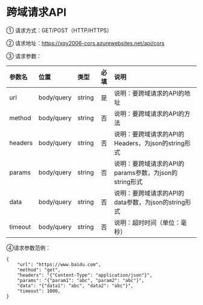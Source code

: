 # 跨域请求API 

① 请求方式：GET/POST（HTTP/HTTPS）

② 请求地址：https://xqy2006-cors.azurewebsites.net/api/cors

③ 请求参数：

| 参数名  | 位置       | 类型   | 必填 | 说明                                                  |
| :------ | :--------- | :----- | :--: | :---------------------------------------------------- |
| url     | body/query | string |  是  | 说明：要跨域请求的API的地址                           |
| method  | body/query | string |  否  | 说明：要跨域请求的API的方法                           |
| headers | body/query | string |  否  | 说明：要跨域请求的API的Headers，为json的string形式    |
| params  | body/query | string |  否  | 说明：要跨域请求的API的params参数，为json的string形式 |
| data    | body/query | string |  否  | 说明：要跨域请求的API的data参数，为json的string形式   |
| timeout | body/query | string |  否  | 说明：超时时间（单位：毫秒）                          |

④请求参数范例：

```
{
    "url": "https://www.baidu.com",
    "method": "get",
    "headers": "{"Content-Type": "application/json"}",
    "params": "{"param1": "abc", "param2": "abc"}",
    "data": "{"data1": "abc", "data2": "abc"}",
    "timeout": 1000,
}

```
